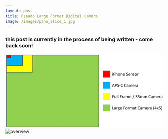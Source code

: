 ```yaml
---
layout: post
title: Pseudo Large Format Digital Camera
image: /images/pano_slice_1.jpg
---
```


### this post is currently in the process of being written - come back soon!

<img src="/images/large_format/sensor_sizes.jpg" alt="overview" class="inline">
<img src="/images/large_format/pano_2_trim.gif" alt="overview" class="inline">
